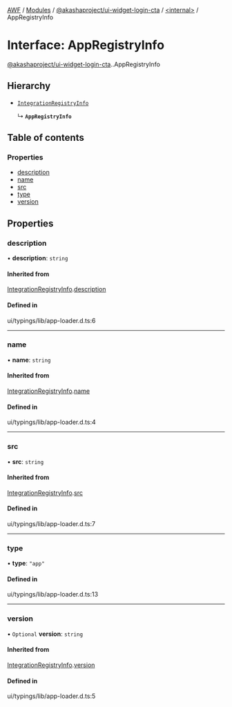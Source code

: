 [AWF](../README.md) / [Modules](../modules.md) / [@akashaproject/ui-widget-login-cta](../modules/akashaproject_ui_widget_login_cta.md) / [<internal\>](../modules/akashaproject_ui_widget_login_cta._internal_.md) / AppRegistryInfo

# Interface: AppRegistryInfo

[@akashaproject/ui-widget-login-cta](../modules/akashaproject_ui_widget_login_cta.md).[<internal>](../modules/akashaproject_ui_widget_login_cta._internal_.md).AppRegistryInfo

## Hierarchy

- [`IntegrationRegistryInfo`](akashaproject_ui_widget_login_cta._internal_.IntegrationRegistryInfo.md)

  ↳ **`AppRegistryInfo`**

## Table of contents

### Properties

- [description](akashaproject_ui_widget_login_cta._internal_.AppRegistryInfo.md#description)
- [name](akashaproject_ui_widget_login_cta._internal_.AppRegistryInfo.md#name)
- [src](akashaproject_ui_widget_login_cta._internal_.AppRegistryInfo.md#src)
- [type](akashaproject_ui_widget_login_cta._internal_.AppRegistryInfo.md#type)
- [version](akashaproject_ui_widget_login_cta._internal_.AppRegistryInfo.md#version)

## Properties

### description

• **description**: `string`

#### Inherited from

[IntegrationRegistryInfo](akashaproject_ui_widget_login_cta._internal_.IntegrationRegistryInfo.md).[description](akashaproject_ui_widget_login_cta._internal_.IntegrationRegistryInfo.md#description)

#### Defined in

ui/typings/lib/app-loader.d.ts:6

___

### name

• **name**: `string`

#### Inherited from

[IntegrationRegistryInfo](akashaproject_ui_widget_login_cta._internal_.IntegrationRegistryInfo.md).[name](akashaproject_ui_widget_login_cta._internal_.IntegrationRegistryInfo.md#name)

#### Defined in

ui/typings/lib/app-loader.d.ts:4

___

### src

• **src**: `string`

#### Inherited from

[IntegrationRegistryInfo](akashaproject_ui_widget_login_cta._internal_.IntegrationRegistryInfo.md).[src](akashaproject_ui_widget_login_cta._internal_.IntegrationRegistryInfo.md#src)

#### Defined in

ui/typings/lib/app-loader.d.ts:7

___

### type

• **type**: ``"app"``

#### Defined in

ui/typings/lib/app-loader.d.ts:13

___

### version

• `Optional` **version**: `string`

#### Inherited from

[IntegrationRegistryInfo](akashaproject_ui_widget_login_cta._internal_.IntegrationRegistryInfo.md).[version](akashaproject_ui_widget_login_cta._internal_.IntegrationRegistryInfo.md#version)

#### Defined in

ui/typings/lib/app-loader.d.ts:5
